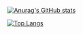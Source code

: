 [![Anurag's GitHub stats](https://github-readme-stats.vercel.app/api?username=HWHKL)](https://github.com/anuraghazra/github-readme-stats)

<!--[![Top Langs](https://github-readme-stats.vercel.app/api/top-langs/?username=HWHKL)](https://github.com/anuraghazra/github-readme-stats)-->
[![Top Langs](https://github-readme-stats.vercel.app/api/top-langs/?username=HWHKL&layout=compact)](https://github.com/anuraghazra/github-readme-stats)

